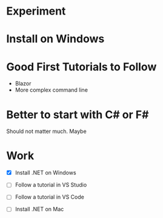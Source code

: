 # Experiment

# Install on Windows

# Good First Tutorials to Follow

- Blazor
- More complex command line

# Better to start with C# or F#

Should not matter much. Maybe 

# Work

 - [X] Install .NET on Windows
 - [ ] Follow a tutorial in VS Studio
 - [ ] Follow a tutorial in VS Code
 - [ ] Install .NET on Mac
 


